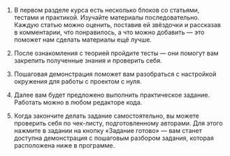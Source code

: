 1. В первом разделе курса есть несколько блоков со статьями, тестами и практикой. Изучайте материалы последовательно.
Каждую статью можно оценить, поставив ей звёздочки и рассказав в комментарии, что понравилось, а что можно добавить — это поможет нам сделать материалы ещё лучше.

2. После ознакомления с теорией пройдите тесты — они помогут вам закрепить полученные знания и проверить себя.

3. Пошаговая демонстрация поможет вам разобраться с настройкой окружения для работы с проектом с нуля.

4. Далее вам будет предложено выполнить практическое задание. Работать можно в любом редакторе кода.

5. Когда закончите делать задание самостоятельно, вы можете проверить себя по чек-листу, подготовленному авторами. Для этого нажмите в задании на кнопку «Задание готово» — вам станет доступна демонстрация с пошаговым разбором задания, которая расположена ниже в программе.

